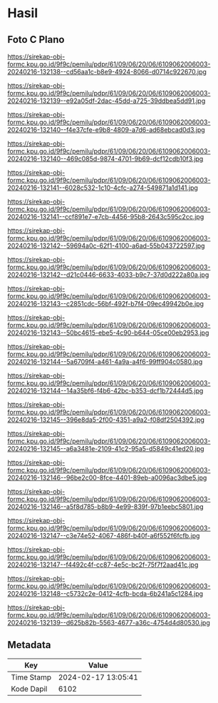# Hasil

## Foto C Plano

https://sirekap-obj-formc.kpu.go.id/9f9c/pemilu/pdpr/61/09/06/20/06/6109062006003-20240216-132138--cd56aa1c-b8e9-4924-8066-d0714c922670.jpg

https://sirekap-obj-formc.kpu.go.id/9f9c/pemilu/pdpr/61/09/06/20/06/6109062006003-20240216-132139--e92a05df-2dac-45dd-a725-39ddbea5dd91.jpg

https://sirekap-obj-formc.kpu.go.id/9f9c/pemilu/pdpr/61/09/06/20/06/6109062006003-20240216-132140--f4e37cfe-e9b8-4809-a7d6-ad68ebcad0d3.jpg

https://sirekap-obj-formc.kpu.go.id/9f9c/pemilu/pdpr/61/09/06/20/06/6109062006003-20240216-132140--469c085d-9874-4701-9b69-dcf12cdb10f3.jpg

https://sirekap-obj-formc.kpu.go.id/9f9c/pemilu/pdpr/61/09/06/20/06/6109062006003-20240216-132141--6028c532-1c10-4cfc-a274-549871a1d141.jpg

https://sirekap-obj-formc.kpu.go.id/9f9c/pemilu/pdpr/61/09/06/20/06/6109062006003-20240216-132141--ccf891e7-e7cb-4456-95b8-2643c595c2cc.jpg

https://sirekap-obj-formc.kpu.go.id/9f9c/pemilu/pdpr/61/09/06/20/06/6109062006003-20240216-132142--59694a0c-62f1-4100-a6ad-55b043722597.jpg

https://sirekap-obj-formc.kpu.go.id/9f9c/pemilu/pdpr/61/09/06/20/06/6109062006003-20240216-132142--d21c0446-6633-4033-b9c7-37d0d222a80a.jpg

https://sirekap-obj-formc.kpu.go.id/9f9c/pemilu/pdpr/61/09/06/20/06/6109062006003-20240216-132143--c2851cdc-56bf-492f-b7f4-09ec49942b0e.jpg

https://sirekap-obj-formc.kpu.go.id/9f9c/pemilu/pdpr/61/09/06/20/06/6109062006003-20240216-132143--50bc4615-ebe5-4c90-b644-05ce00eb2953.jpg

https://sirekap-obj-formc.kpu.go.id/9f9c/pemilu/pdpr/61/09/06/20/06/6109062006003-20240216-132144--5a6709f4-a461-4a9a-a4f6-99ff904c0580.jpg

https://sirekap-obj-formc.kpu.go.id/9f9c/pemilu/pdpr/61/09/06/20/06/6109062006003-20240216-132144--14a35bf6-f4b6-42bc-b353-dcf1b72444d5.jpg

https://sirekap-obj-formc.kpu.go.id/9f9c/pemilu/pdpr/61/09/06/20/06/6109062006003-20240216-132145--396e8da5-2f00-4351-a9a2-f08df2504392.jpg

https://sirekap-obj-formc.kpu.go.id/9f9c/pemilu/pdpr/61/09/06/20/06/6109062006003-20240216-132145--a6a3481e-2109-41c2-95a5-d5849c41ed20.jpg

https://sirekap-obj-formc.kpu.go.id/9f9c/pemilu/pdpr/61/09/06/20/06/6109062006003-20240216-132146--96be2c00-8fce-4401-89eb-a0096ac3dbe5.jpg

https://sirekap-obj-formc.kpu.go.id/9f9c/pemilu/pdpr/61/09/06/20/06/6109062006003-20240216-132146--a5f8d785-b8b9-4e99-839f-97b1eebc5801.jpg

https://sirekap-obj-formc.kpu.go.id/9f9c/pemilu/pdpr/61/09/06/20/06/6109062006003-20240216-132147--c3e74e52-4067-486f-b40f-a6f552f6fcfb.jpg

https://sirekap-obj-formc.kpu.go.id/9f9c/pemilu/pdpr/61/09/06/20/06/6109062006003-20240216-132147--f4492c4f-cc87-4e5c-bc2f-75f7f2aad41c.jpg

https://sirekap-obj-formc.kpu.go.id/9f9c/pemilu/pdpr/61/09/06/20/06/6109062006003-20240216-132148--c5732c2e-0412-4cfb-bcda-6b241a5c1284.jpg

https://sirekap-obj-formc.kpu.go.id/9f9c/pemilu/pdpr/61/09/06/20/06/6109062006003-20240216-132139--d625b82b-5563-4677-a36c-4754d4d80530.jpg


## Metadata

| Key        | Value               |
| ---------- | ------------------- |
| Time Stamp | 2024-02-17 13:05:41 |
| Kode Dapil | 6102                |



